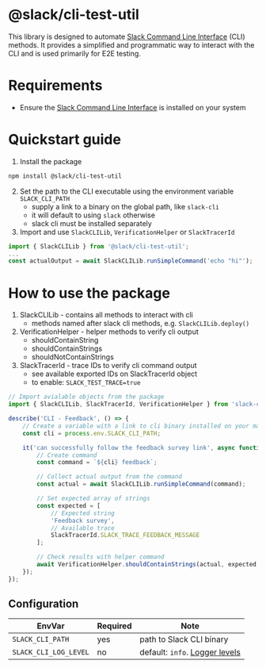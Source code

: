 # @slack/cli-test-util

This library is designed to automate [Slack Command Line Interface](https://api.slack.com/automation/quickstart) (CLI) methods. It provides a simplified and programmatic way to interact with the CLI and is used primarily for E2E testing.

# Requirements

-   Ensure the [Slack Command Line Interface](https://api.slack.com/automation/quickstart) is installed on your system

# Quickstart guide

1. Install the package

```bash
npm install @slack/cli-test-util
```

2. Set the path to the CLI executable using the environment variable `SLACK_CLI_PATH`
    - supply a link to a binary on the global path, like `slack-cli`
    - it will default to using `slack` otherwise
    - slack cli must be installed separately
3. Import and use `SlackCLILib`, `VerificationHelper` or `SlackTracerId`

```ts
import { SlackCLILib } from '@slack/cli-test-util';
...
const actualOutput = await SlackCLILib.runSimpleCommand('echo "hi"');
```

# How to use the package

1. SlackCLILib - contains all methods to interact with cli
    - methods named after slack cli methods, e.g. `SlackCLILib.deploy()`
2. VerificationHelper - helper methods to verify cli output
    - shouldContainString
    - shouldContainStrings
    - shouldNotContainStrings
3. SlackTracerId - trace IDs to verify cli command output
    - see available exported IDs on SlackTracerId object
    - to enable: `SLACK_TEST_TRACE=true`

```ts
// Import avialable objects from the package
import { SlackCLILib, SlackTracerId, VerificationHelper } from 'slack-cli-test-util';

describe('CLI - Feedback', () => {
	// Create a variable with a link to cli binary installed on your machine
	const cli = process.env.SLACK_CLI_PATH;

	it('can successfully follow the feedback survey link', async function () {
		// Create command
		const command = `${cli} feedback`;

		// Collect actual output from the command
		const actual = await SlackCLILib.runSimpleCommand(command);

		// Set expected array of strings
		const expected = [
			// Expected string
			'Feedback survey',
			// Available trace
			SlackTracerId.SLACK_TRACE_FEEDBACK_MESSAGE
		];

		// Check results with helper command
		await VerificationHelper.shouldContainStrings(actual, expected, command);
	});
});
```

## Configuration

| EnvVar                | Required | Note                                                                           |
| --------------------- | -------- | ------------------------------------------------------------------------------ |
| `SLACK_CLI_PATH`      | yes      | path to Slack CLI binary                                                       |
| `SLACK_CLI_LOG_LEVEL` | no       | default: `info`. [Logger levels](https://github.com/winstonjs/winston#logging) |
